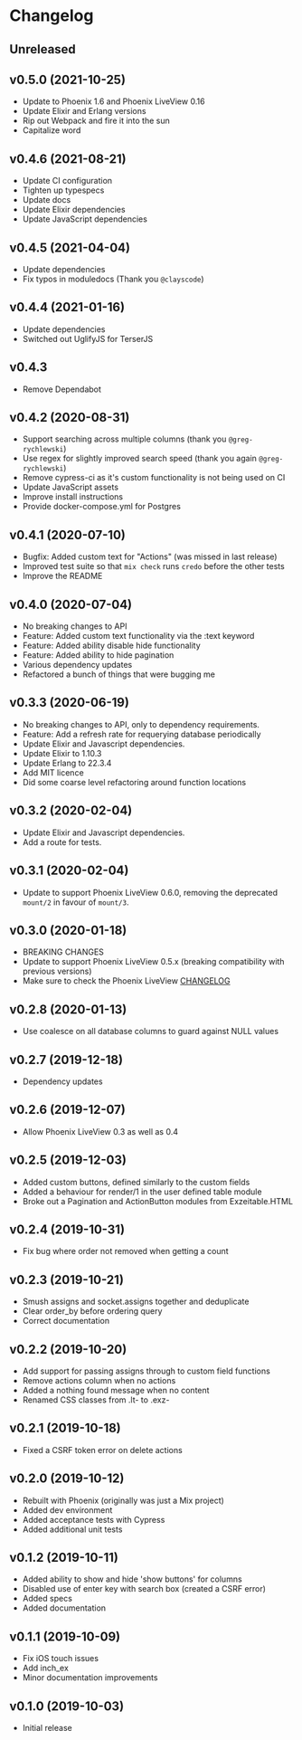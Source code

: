 # Changelog

## Unreleased

## v0.5.0 (2021-10-25)
- Update to Phoenix 1.6 and Phoenix LiveView 0.16
- Update Elixir and Erlang versions
- Rip out Webpack and fire it into the sun
- Capitalize word
## v0.4.6 (2021-08-21)

- Update CI configuration
- Tighten up typespecs
- Update docs
- Update Elixir dependencies
- Update JavaScript dependencies

## v0.4.5 (2021-04-04)

- Update dependencies
- Fix typos in moduledocs (Thank you `@clayscode`)

## v0.4.4 (2021-01-16)

- Update dependencies
- Switched out UglifyJS for TerserJS

## v0.4.3

- Remove Dependabot

## v0.4.2 (2020-08-31)

- Support searching across multiple columns (thank you `@greg-rychlewski`)
- Use regex for slightly improved search speed (thank you again `@greg-rychlewski`)
- Remove cypress-ci as it's custom functionality is not being used on CI
- Update JavaScript assets
- Improve install instructions
- Provide docker-compose.yml for Postgres

## v0.4.1 (2020-07-10)

- Bugfix: Added custom text for "Actions" (was missed in last release)
- Improved test suite so that `mix check` runs `credo` before the other tests
- Improve the README
  
## v0.4.0 (2020-07-04)

- No breaking changes to API
- Feature: Added custom text functionality via the :text keyword
- Feature: Added ability disable hide functionality
- Feature: Added ability to hide pagination
- Various dependency updates
- Refactored a bunch of things that were bugging me

## v0.3.3 (2020-06-19)

- No breaking changes to API, only to dependency requirements.
- Feature: Add a refresh rate for requerying database periodically
- Update Elixir and Javascript dependencies.
- Update Elixir to 1.10.3
- Update Erlang to 22.3.4
- Add MIT licence
- Did some coarse level refactoring around function locations

## v0.3.2 (2020-02-04)

- Update Elixir and Javascript dependencies.
- Add a route for tests.

## v0.3.1 (2020-02-04)

- Update to support Phoenix LiveView 0.6.0, removing the deprecated `mount/2` in favour of `mount/3`.

## v0.3.0 (2020-01-18)

- BREAKING CHANGES
- Update to support Phoenix LiveView 0.5.x (breaking compatibility with previous versions)
- Make sure to check the Phoenix LiveView [CHANGELOG](https://github.com/phoenixframework/phoenix_live_view/blob/master/CHANGELOG.md)
  
## v0.2.8 (2020-01-13)

- Use coalesce on all database columns to guard against NULL values

## v0.2.7 (2019-12-18)

- Dependency updates

## v0.2.6 (2019-12-07)

- Allow Phoenix LiveView 0.3 as well as 0.4

## v0.2.5 (2019-12-03)

- Added custom buttons, defined similarly to the custom fields
- Added a behaviour for render/1 in the user defined table module
- Broke out a Pagination and ActionButton modules from Exzeitable.HTML

## v0.2.4 (2019-10-31)

- Fix bug where order not removed when getting a count

## v0.2.3 (2019-10-21)

- Smush assigns and socket.assigns together and deduplicate
- Clear order_by before ordering query
- Correct documentation

## v0.2.2 (2019-10-20)

- Add support for passing assigns through to custom field functions
- Remove actions column when no actions
- Added a nothing found message when no content
- Renamed CSS classes from .lt- to .exz-

## v0.2.1 (2019-10-18)

- Fixed a CSRF token error on delete actions

## v0.2.0 (2019-10-12)

- Rebuilt with Phoenix (originally was just a Mix project)
- Added dev environment
- Added acceptance tests with Cypress
- Added additional unit tests

## v0.1.2 (2019-10-11)

- Added ability to show and hide 'show buttons' for columns
- Disabled use of enter key with search box (created a CSRF error)
- Added specs
- Added documentation

## v0.1.1 (2019-10-09)

- Fix iOS touch issues
- Add inch_ex
- Minor documentation improvements


## v0.1.0 (2019-10-03)

- Initial release
